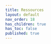 ```yaml
---
title: Ressources
layout: default
nav_order: 18
has_children: true
has_toc: false
published: true
---
```

